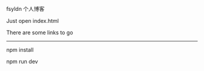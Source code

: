 fsyldn 个人博客

Just open index.html

There are some links to go


--------------------
npm install

npm run dev
